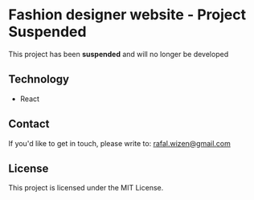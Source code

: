 # Fashion designer website - Project Suspended

This project has been **suspended** and will no longer be developed

## Technology
- React

## Contact
If you'd like to get in touch, please write to: [rafal.wizen@gmail.com](mailto:rafal.wizen@gmail.com)

## License
This project is licensed under the MIT License.